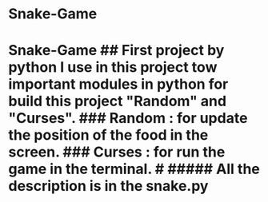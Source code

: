 # Snake-Game
# Snake-Game ## First project by python  I use in this project tow important modules in python for build this project "Random" and "Curses".   ### Random : for update the position of the food in the screen. ### Curses : for run the game in the terminal.  #  ##### All the description is in the snake.py
